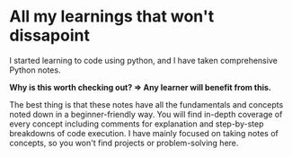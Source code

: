 # All my learnings that won't dissapoint

I started learning to code using python, and I have taken comprehensive Python notes.

**Why is this worth checking out? => Any learner will benefit from this.**

The best thing is that these notes have all the fundamentals and concepts noted down in a beginner-friendly way. 
You will find in-depth coverage of every concept including comments for explanation and step-by-step breakdowns of code execution.
I have mainly focused on taking notes of concepts, so you won't find projects or problem-solving here. 


